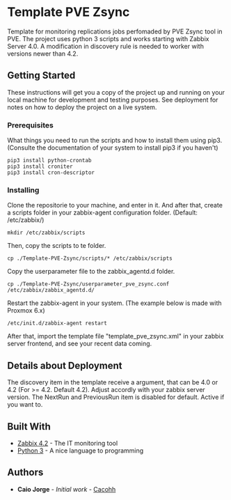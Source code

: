 # Template PVE Zsync

Template for monitoring replications jobs perfomaded by PVE Zsync tool in PVE. The project uses python 3 scripts and works starting with Zabbix Server 4.0. A modification
in discovery rule is needed to worker with versions newer than 4.2.

## Getting Started

These instructions will get you a copy of the project up and running on your local machine for development and testing purposes. See deployment for notes on how to deploy the project on a live system.

### Prerequisites

What things you need to run the scripts and how to install them using pip3. (Consulte the documentation of your system to install pip3 if you haven't)

```
pip3 install python-crontab
pip3 install croniter
pip3 install cron-descriptor
```

### Installing

Clone the repositorie to your machine, and enter in it. And after that, create a scripts folder in your zabbix-agent configuration folder. (Default: /etc/zabbix/)

```
mkdir /etc/zabbix/scripts
```

Then, copy the scripts to te folder.

```
cp ./Template-PVE-Zsync/scripts/* /etc/zabbix/scripts
```
Copy the userparameter file to the zabbix_agentd.d folder.

```
cp ./Template-PVE-Zsync/userparameter_pve_zsync.conf /etc/zabbix/zabbix_agentd.d/
```
Restart the zabbix-agent in your system. (The example below is made with Proxmox 6.x)

```
/etc/init.d/zabbix-agent restart
```

After that, import the template file "template_pve_zsync.xml" in your zabbix server frontend, and see your recent data coming.

## Details about Deployment

The discovery item in the template receive a argument, that can be 4.0 or 4.2 (For >= 4.2. Default 4.2). Adjust accordly with your zabbix server version. 
The NextRun and PreviousRun item is disabled for default. Active if you want to. 

## Built With

* [Zabbix 4.2](https://www.zabbix.com/documentation/4.2/manual) - The IT monitoring tool 
* [Python 3](https://www.python.org/) - A nice language to programming

## Authors

* **Caio Jorge** - *Initial work* - [Cacohh](https://github.com/Cacohh/)
